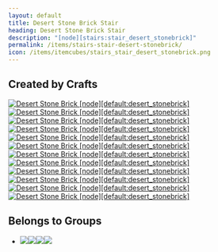 ```yaml
---
layout: default
title: Desert Stone Brick Stair
heading: Desert Stone Brick Stair
description: "[node][stairs:stair_desert_stonebrick]"
permalink: /items/stairs-stair-desert-stonebrick/
icon: /items/itemcubes/stairs_stair_desert_stonebrick.png
---
```



## Created by Crafts

<div class="craft">
    <div>
        <span><a href="{{site.baseurl}}/items/default-desert-stonebrick/"><img src="{{site.baseurl}}/assets/img/items/itemcubes/default_desert_stonebrick.png" data-toggle="tooltip" title="Desert Stone Brick [node][default:desert_stonebrick]"></a></span>
        <span></span>
        <span></span>
    </div>
    <div>
        <span><a href="{{site.baseurl}}/items/default-desert-stonebrick/"><img src="{{site.baseurl}}/assets/img/items/itemcubes/default_desert_stonebrick.png" data-toggle="tooltip" title="Desert Stone Brick [node][default:desert_stonebrick]"></a></span>
        <span><a href="{{site.baseurl}}/items/default-desert-stonebrick/"><img src="{{site.baseurl}}/assets/img/items/itemcubes/default_desert_stonebrick.png" data-toggle="tooltip" title="Desert Stone Brick [node][default:desert_stonebrick]"></a></span>
        <span></span>
    </div>
    <div>
        <span><a href="{{site.baseurl}}/items/default-desert-stonebrick/"><img src="{{site.baseurl}}/assets/img/items/itemcubes/default_desert_stonebrick.png" data-toggle="tooltip" title="Desert Stone Brick [node][default:desert_stonebrick]"></a></span>
        <span><a href="{{site.baseurl}}/items/default-desert-stonebrick/"><img src="{{site.baseurl}}/assets/img/items/itemcubes/default_desert_stonebrick.png" data-toggle="tooltip" title="Desert Stone Brick [node][default:desert_stonebrick]"></a></span>
        <span><a href="{{site.baseurl}}/items/default-desert-stonebrick/"><img src="{{site.baseurl}}/assets/img/items/itemcubes/default_desert_stonebrick.png" data-toggle="tooltip" title="Desert Stone Brick [node][default:desert_stonebrick]"></a></span>
    </div>
</div>

<div class="craft">
    <div>
        <span></span>
        <span></span>
        <span><a href="{{site.baseurl}}/items/default-desert-stonebrick/"><img src="{{site.baseurl}}/assets/img/items/itemcubes/default_desert_stonebrick.png" data-toggle="tooltip" title="Desert Stone Brick [node][default:desert_stonebrick]"></a></span>
    </div>
    <div>
        <span></span>
        <span><a href="{{site.baseurl}}/items/default-desert-stonebrick/"><img src="{{site.baseurl}}/assets/img/items/itemcubes/default_desert_stonebrick.png" data-toggle="tooltip" title="Desert Stone Brick [node][default:desert_stonebrick]"></a></span>
        <span><a href="{{site.baseurl}}/items/default-desert-stonebrick/"><img src="{{site.baseurl}}/assets/img/items/itemcubes/default_desert_stonebrick.png" data-toggle="tooltip" title="Desert Stone Brick [node][default:desert_stonebrick]"></a></span>
    </div>
    <div>
        <span><a href="{{site.baseurl}}/items/default-desert-stonebrick/"><img src="{{site.baseurl}}/assets/img/items/itemcubes/default_desert_stonebrick.png" data-toggle="tooltip" title="Desert Stone Brick [node][default:desert_stonebrick]"></a></span>
        <span><a href="{{site.baseurl}}/items/default-desert-stonebrick/"><img src="{{site.baseurl}}/assets/img/items/itemcubes/default_desert_stonebrick.png" data-toggle="tooltip" title="Desert Stone Brick [node][default:desert_stonebrick]"></a></span>
        <span><a href="{{site.baseurl}}/items/default-desert-stonebrick/"><img src="{{site.baseurl}}/assets/img/items/itemcubes/default_desert_stonebrick.png" data-toggle="tooltip" title="Desert Stone Brick [node][default:desert_stonebrick]"></a></span>
    </div>
</div>


## Belongs to Groups

<ul class="list-items clearfix">
    <li><a href="{{site.baseurl}}/items/group-cracky/"><span class="item-group" data-toggle="tooltip" title="Group: Cracky [group][cracky]"><img src="{{site.baseurl}}/assets/img/items/itemcubes/default_brick.png"><img src="{{site.baseurl}}/assets/img/items/itemcubes/default_bronzeblock.png"><img src="{{site.baseurl}}/assets/img/items/itemcubes/default_coalblock.png"><img src="{{site.baseurl}}/assets/img/items/itemcubes/default_cobble.png"></span></a></li>
</ul>

